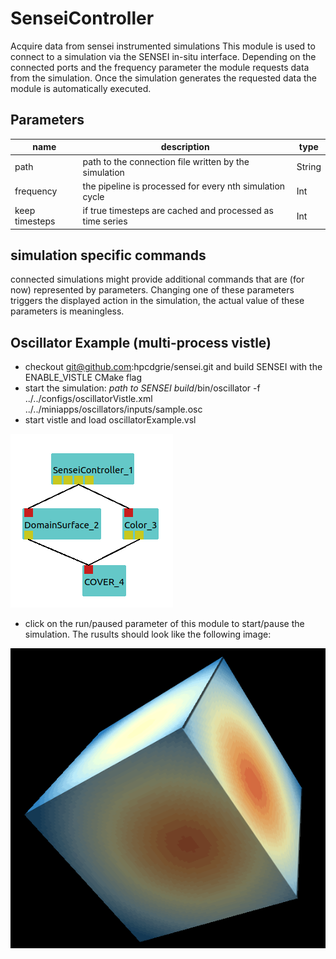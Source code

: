 
# SenseiController
Acquire data from sensei instrumented simulations
This module is used to connect to a simulation via the SENSEI in-situ interface.
Depending on the connected ports and the frequency parameter the module requests data from the simulation.
Once the simulation generates the requested data the module is automatically executed.


## Parameters
|name|description|type|
|-|-|-|
|path|path to the connection file written by the simulation|String|
|frequency|the pipeline is processed for every nth simulation cycle|Int|
|keep timesteps|if true timesteps are cached and processed as time series|Int|

simulation specific commands
----------------------------
connected simulations might provide additional commands that are (for now) represented by parameters. Changing one of these parameters triggers the displayed action in the simulation, the actual value of these parameters is meaningless.

Oscillator Example (multi-process vistle)
------------------------------------------
- checkout git@github.com:hpcdgrie/sensei.git and build SENSEI with the ENABLE_VISTLE CMake flag
- start the simulation: *path to SENSEI build*/bin/oscillator -f ../../configs/oscillatorVistle.xml ../../miniapps/oscillators/inputs/sample.osc
- start vistle and load oscillatorExample.vsl

![](../../../module/general/Sensei/OscillatorNet.png)

- click on the run/paused parameter of this module to start/pause the simulation. The rusults should look like the following image:

![](../../../module/general/Sensei/OscillatorResult.png)

<svg width="3084.0" height="150" >
<style>.text { font: normal 24.0px sans-serif;}tspan{ font: italic 24.0px sans-serif;}.moduleName{ font: italic 30px sans-serif;}</style>
<rect x="0" y="30" width="308.4" height="90" rx="5" ry="5" style="fill:#64c8c8ff;" />
<text x="6.0" y="85.5" class="moduleName" >SenseiController</text></svg>
